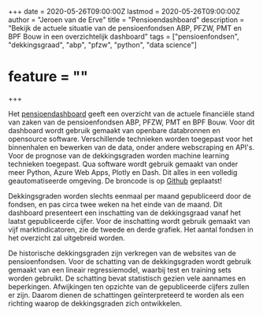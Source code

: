 +++
date = 2020-05-26T09:00:00Z
lastmod = 2020-05-26T09:00:00Z
author = "Jeroen van de Erve"
title = "Pensioendashboard"
description = "Bekijk de actuele situatie van de pensioenfondsen ABP, PFZW, PMT en BPF Bouw in een overzichtelijk dashboard"
tags = ["pensioenfondsen", "dekkingsgraad", "abp", "pfzw", "python", "data science"]
# feature = "<no value>"
+++

Het [pensioendashboard](https://dashboards.datarush.nl/pensioendashboard) geeft een overzicht van de actuele financiële stand van zaken van de pensioenfondsen ABP, PFZW, PMT en BPF Bouw. Voor dit dashboard wordt gebruik gemaakt van openbare databronnen en opensource software. Verschillende technieken worden toegepast voor het binnenhalen en bewerken van de data, onder andere webscraping en API's. Voor de prognose van de dekkingsgraden worden machine learning technieken toegepast. Qua software wordt gebruik gemaakt van onder meer Python, Azure Web Apps, Plotly en Dash. Dit alles in een volledig geautomatiseerde omgeving. De broncode is op [Github](https://github.com/jeroen84/datarush-pensioendashboard) geplaatst!

Dekkingsgraden worden slechts eenmaal per maand gepubliceerd door de fondsen, en pas circa twee weken na het einde van de maand. Dit dashboard presenteert een inschatting van de dekkingsgraad vanaf het laatst gepubliceerde cijfer. Voor de inschatting wordt gebruik gemaakt van vijf marktindicatoren, zie de tweede en derde grafiek. Het aantal fondsen in het overzicht zal uitgebreid worden.

De historische dekkingsgraden zijn verkregen van de websites van de pensioenfondsen. Voor de schatting van de dekkingsgraden wordt gebruik gemaakt van een lineair regressiemodel, waarbij test en training sets worden gebruikt. De schatting bevat statistisch gezien vele aannames en beperkingen. Afwijkingen ten opzichte van de gepubliceerde cijfers zullen er zijn. Daarom dienen de schattingen geïnterpreteerd te worden als een richting waarop de dekkingsgraden zich ontwikkelen.

